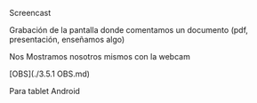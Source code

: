 Screencast 

Grabación de la pantalla donde comentamos un documento (pdf, presentación, enseñamos algo)

Nos Mostramos nosotros mismos con la webcam


[OBS](./3.5.1 OBS.md)

Para tablet Android 
